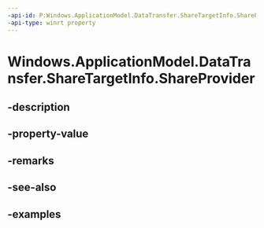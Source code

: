 ```yaml
---
-api-id: P:Windows.ApplicationModel.DataTransfer.ShareTargetInfo.ShareProvider
-api-type: winrt property
---
```


<!-- Property syntax.
public ShareProvider ShareProvider { get; }
-->

# Windows.ApplicationModel.DataTransfer.ShareTargetInfo.ShareProvider

## -description

## -property-value

## -remarks

## -see-also

## -examples

